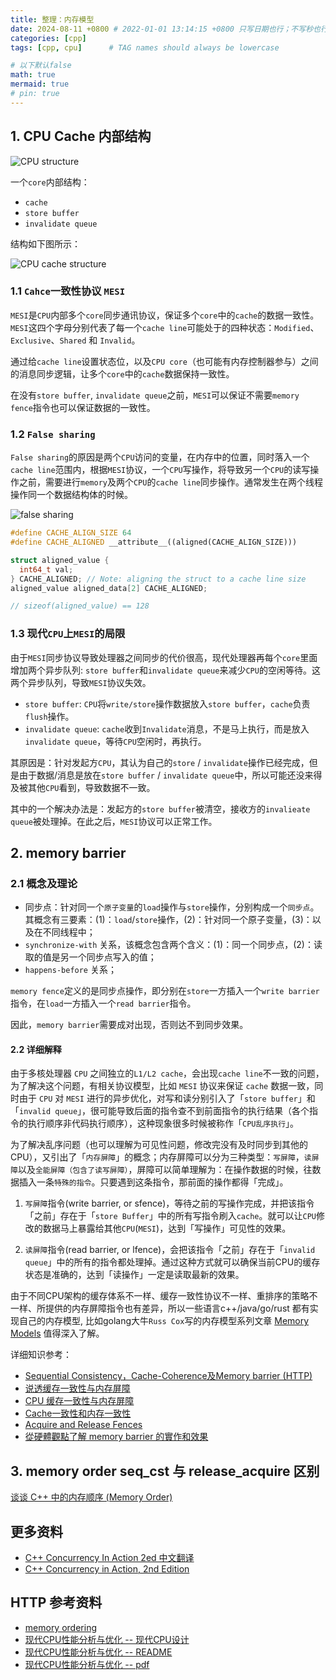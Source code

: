 ```yaml
---
title: 整理：内存模型
date: 2024-08-11 +0800 # 2022-01-01 13:14:15 +0800 只写日期也行；不写秒也行；这样也行 2022-03-09T00:55:42+08:00
categories: [cpp]
tags: [cpp, cpu]      # TAG names should always be lowercase

# 以下默认false
math: true
mermaid: true
# pin: true
---
```


## 1. CPU Cache 内部结构 ##

![CPU structure](/assets/images/cpu/memory_order_20240811/cpu_structure.png)

一个`core`内部结构：

* `cache`
* `store buffer`
* `invalidate queue`

结构如下图所示：

![CPU cache structure](/assets/images/cpu/memory_order_20240811/core_structure_cache_store_buffer_inv_queue2.png)

### 1.1 `Cahce`一致性协议 `MESI` ###

`MESI`是`CPU`内部多个`core`同步通讯协议，保证多个`core`中的`cache`的数据一致性。`MESI`这四个字母分别代表了每一个`cache line`可能处于的四种状态：`Modified`、`Exclusive`、`Shared` 和 `Invalid`。

通过给`cache line`设置状态位，以及`CPU core`（也可能有内存控制器参与）之间的消息同步逻辑，让多个`core`中的`cache`数据保持一致性。

在没有`store buffer`, `invalidate queue`之前，`MESI`可以保证不需要`memory fence`指令也可以保证数据的一致性。

### 1.2 `False sharing` ###

`False sharing`的原因是两个`CPU`访问的变量，在内存中的位置，同时落入一个`cache line`范围内，根据`MESI`协议，一个`CPU`写操作，将导致另一个`CPU`的读写操作之前，需要进行`memory`及两个`CPU`的`cache line`同步操作。通常发生在两个线程操作同一个数据结构体的时候。

![false sharing](/assets/images/cpu/memory_order_20240811/false_share.png)

```c++
#define CACHE_ALIGN_SIZE 64
#define CACHE_ALIGNED __attribute__((aligned(CACHE_ALIGN_SIZE)))

struct aligned_value {
  int64_t val;
} CACHE_ALIGNED; // Note: aligning the struct to a cache line size
aligned_value aligned_data[2] CACHE_ALIGNED;

// sizeof(aligned_value) == 128
```

### 1.3 现代`CPU`上`MESI`的局限 ###

由于`MESI`同步协议导致处理器之间同步的代价很高，现代处理器再每个`core`里面增加两个异步队列: `store buffer`和`invalidate queue`来减少`CPU`的空闲等待。这两个异步队列，导致`MESI`协议失效。

* `store buffer`: `CPU`将`write/store`操作数据放入`store buffer`，`cache`负责`flush`操作。
* `invalidate queue`: `cache`收到`Invalidate`消息，不是马上执行，而是放入`invalidate queue`，等待`CPU`空闲时，再执行。

其原因是：针对发起方`CPU`，其认为自己的`store` / `invalidate`操作已经完成，但是由于数据/消息是放在`store buffer` / `invalidate queue`中，所以可能还没来得及被其他`CPU`看到，导致数据不一致。

其中的一个解决办法是：发起方的`store buffer`被清空，接收方的`invalieate queue`被处理掉。在此之后，`MESI`协议可以正常工作。

## 2. memory barrier ##

### 2.1 概念及理论 ###

* 同步点：针对同一个`原子变量`的`load`操作与`store`操作，分别构成一个`同步点`。其概念有三要素：(1)：`load`/`store`操作，(2)：针对同一个原子变量，(3)：以及在不同线程中；
* `synchronize-with` 关系，该概念包含两个含义：(1)：同一个同步点，(2)：读取的值是另一个同步点写入的值；
* `happens-before` 关系；

`memory fence`定义的是同步点操作，即分别在`store`一方插入一个`write barrier`指令，在`load`一方插入一个`read barrier`指令。

因此，`memory barrier`需要成对出现，否则达不到同步效果。

#### 2.2 详细解释 ####

由于多核处理器 `CPU` 之间独立的`L1/L2 cache`，会出现`cache line`不一致的问题，为了解决这个问题，有相关协议模型，比如 `MESI` 协议来保证 `cache` 数据一致，同时由于 `CPU` 对 `MESI` 进行的异步优化，对写和读分别引入了「`store buffer`」和「`invalid queue`」，很可能导致后面的指令查不到前面指令的执行结果（各个指令的执行顺序非代码执行顺序），这种现象很多时候被称作「`CPU乱序执行`」。

为了解决乱序问题（也可以理解为可见性问题，修改完没有及时同步到其他的CPU），又引出了「`内存屏障`」的概念；内存屏障可以分为三种类型：`写屏障`，`读屏障`以及`全能屏障（包含了读写屏障）`，屏障可以简单理解为：在操作数据的时候，往数据插入一条`特殊的指令`。只要遇到这条指令，那前面的操作都得「完成」。

1. `写屏障`指令(write barrier, or sfence)，等待之前的写操作完成，并把该指令「之前」存在于「`store Buffer`」中的所有写指令刷入`cache`。就可以让`CPU`修改的数据马上暴露给其他`CPU`(`MESI`)，达到「写操作」可见性的效果。

2. `读屏障`指令(read barrier, or lfence)，会把该指令「之前」存在于「`invalid queue`」中的所有的指令都处理掉。通过这种方式就可以确保当前CPU的缓存状态是准确的，达到「读操作」一定是读取最新的效果。

由于不同CPU架构的缓存体系不一样、缓存一致性协议不一样、重排序的策略不一样、所提供的内存屏障指令也有差异，所以一些语言c++/java/go/rust 都有实现自己的内存模型, 比如golang大牛`Russ Cox`写的内存模型系列文章 [Memory Models](https://research.swtch.com/mm) 值得深入了解。

详细知识参考：

* [Sequential Consistency，Cache-Coherence及Memory barrier (HTTP)](https://blog.kongfy.com/2016/10/cache-coherence-sequential-consistency-and-memory-barrier/)
* [说透缓存一致性与内存屏障](https://www.cnblogs.com/chanmufeng/p/16523365.html)
* [CPU 缓存一致性与内存屏障](https://wingsxdu.com/posts/note/cpu-cache-and-memory-barriers/)
* [Cache一致性和内存一致性](https://wudaijun.com/2019/04/cache-coherence-and-memory-consistency/)
* [Acquire and Release Fences](https://preshing.com/20130922/acquire-and-release-fences/)
* [從硬體觀點了解 memory barrier 的實作和效果](https://medium.com/fcamels-notes/%E5%BE%9E%E7%A1%AC%E9%AB%94%E8%A7%80%E9%BB%9E%E4%BA%86%E8%A7%A3-memry-barrier-%E7%9A%84%E5%AF%A6%E4%BD%9C%E5%92%8C%E6%95%88%E6%9E%9C-416ff0a64fc1)

## 3. memory order seq_cst 与 release_acquire 区别 ##

[谈谈 C++ 中的内存顺序 (Memory Order)](https://luyuhuang.tech/2022/06/25/cpp-memory-order.html)

## 更多资料 ##

* [C++ Concurrency In Action 2ed 中文翻译](https://simonhancrew.github.io/CppConcurencyInAction/)
* [C++ Concurrency in Action, 2nd Edition](/assets/pdf/cpu/C++%20Concurrency%20in%20Action,%202nd%20Edition.pdf)

## HTTP 参考资料 ##

* [memory ordering](https://gavinchou.github.io/summary/c++/memory-ordering)
* [现代CPU性能分析与优化 -- 现代CPU设计](https://weedge.github.io/perf-book-cn/zh/chapters/3-CPU-Microarchitecture/3-8_Modern_CPU_design_cn.html)
* [现代CPU性能分析与优化 -- README](https://weedge.github.io/perf-book-cn/zh/)
* [现代CPU性能分析与优化 -- pdf](/assets/pdf/cpu/perf-book-cn.pdf)
